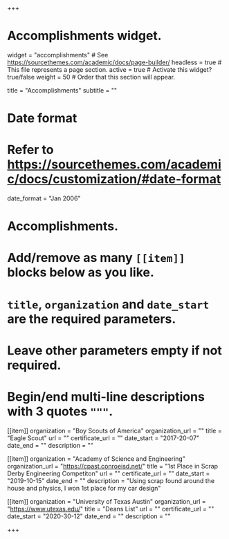 +++
# Accomplishments widget.
widget = "accomplishments"  # See https://sourcethemes.com/academic/docs/page-builder/
headless = true  # This file represents a page section.
active = true  # Activate this widget? true/false
weight = 50  # Order that this section will appear.

title = "Accomplish&shy;ments"
subtitle = ""

# Date format
#   Refer to https://sourcethemes.com/academic/docs/customization/#date-format
date_format = "Jan 2006"

# Accomplishments.
#   Add/remove as many `[[item]]` blocks below as you like.
#   `title`, `organization` and `date_start` are the required parameters.
#   Leave other parameters empty if not required.
#   Begin/end multi-line descriptions with 3 quotes `"""`.

[[item]]
  organization = "Boy Scouts of America"
  organization_url = ""
  title = "Eagle Scout"
  url = ""
  certificate_url = ""
  date_start = "2017-20-07"
  date_end = ""
  description = ""

[[item]]
  organization = "Academy of Science and Engineering"
  organization_url = "https://cpast.conroeisd.net/"
  title = "1st Place in Scrap Derby Engineering Competiton"
  url = ""
  certificate_url = ""
  date_start = "2019-10-15"
  date_end = ""
  description = "Using scrap found around the house and physics, I won 1st place for my car design"
  
[[item]]
  organization = "University of Texas Austin"
  organization_url = "https://www.utexas.edu/"
  title = "Deans List"
  url = ""
  certificate_url = ""
  date_start = "2020-30-12"
  date_end = ""
  description = ""

+++
